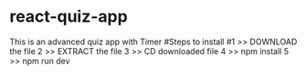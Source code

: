 # react-quiz-app
This is an advanced quiz app with Timer
#Steps to install
#1 >> DOWNLOAD the file
2 >> EXTRACT the file
3 >> CD downloaded file
4 >> npm install
5 >> npm run dev
